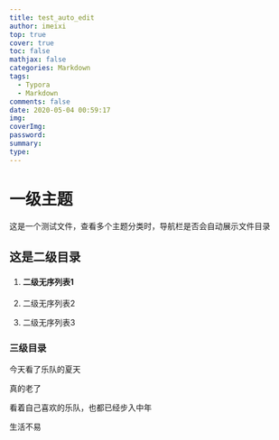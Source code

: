 ```yaml
---
title: test_auto_edit
author: imeixi
top: true
cover: true
toc: false
mathjax: false
categories: Markdown
tags:
  - Typora
  - Markdown
comments: false
date: 2020-05-04 00:59:17
img:
coverImg:
password:
summary:
type:
---
```




# 一级主题

这是一个测试文件，查看多个主题分类时，导航栏是否会自动展示文件目录

 <!-- more -->

## 这是二级目录

1. #### 二级无序列表1

2. 二级无序列表2

3. 二级无序列表3



### 三级目录

今天看了乐队的夏天

真的老了

看着自己喜欢的乐队，也都已经步入中年

生活不易

